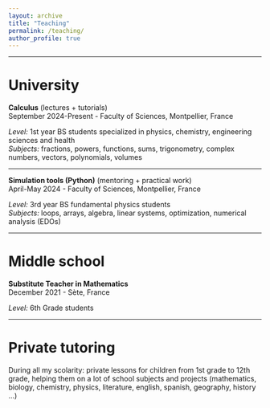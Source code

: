 ```yaml
---
layout: archive
title: "Teaching"
permalink: /teaching/
author_profile: true
---
```


***

University
======

<b>Calculus</b> (lectures + tutorials)
<br>September 2024-Present - Faculty of Sciences, Montpellier, France

<i>Level:</i> 1st year BS students specialized in physics, chemistry, engineering sciences and health
<br><i>Subjects:</i> fractions, powers, functions, sums, trigonometry, complex numbers, vectors, polynomials, volumes

***

<b>Simulation tools (Python)</b> (mentoring + practical work)
<br>April-May 2024 - Faculty of Sciences, Montpellier, France

<i>Level:</i> 3rd year BS fundamental physics students
<br><i>Subjects:</i> loops, arrays, algebra, linear systems, optimization, numerical analysis (EDOs)

***

Middle school
======

<b>Substitute Teacher in Mathematics</b>
<br>December 2021 - Sète, France

<i>Level:</i> 6th Grade students

***

Private tutoring
======

During all my scolarity: private lessons for children from 1st grade to 12th grade, helping them on a lot of school subjects and projects (mathematics, biology, chemistry, physics, literature, english, spanish, geography, history ...)
